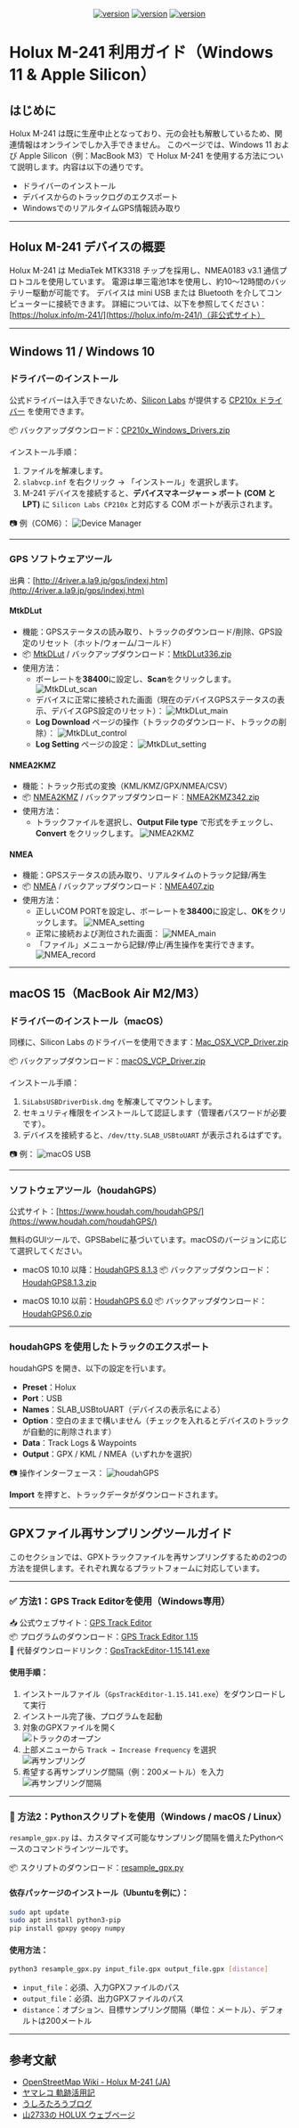 <div align="center"><p><a href="./README.en.md"><img src="https://img.shields.io/badge/EN-white" alt="version"></a> <a href="./README.md"><img src="https://img.shields.io/badge/繁中-white" alt="version"></a> <a href="./README.ja.md"><img src="https://img.shields.io/badge/日本語-white" alt="version"></a> </p></div>
<!--多國語言tab寫法-->
<!--https://github.com/OpenAiTx/OpenAiTx/blob/main/README.md-->

# Holux M-241 利用ガイド（Windows 11 & Apple Silicon）

## はじめに

Holux M-241 は既に生産中止となっており、元の会社も解散しているため、関連情報はオンラインでしか入手できません。
このページでは、Windows 11 および Apple Silicon（例：MacBook M3）で Holux M-241 を使用する方法について説明します。内容は以下の通りです。

- ドライバーのインストール
- デバイスからのトラックログのエクスポート
- WindowsでのリアルタイムGPS情報読み取り

---

## Holux M-241 デバイスの概要

Holux M-241 は MediaTek MTK3318 チップを採用し、NMEA0183 v3.1 通信プロトコルを使用しています。
電源は単三電池1本を使用し、約10～12時間のバッテリー駆動が可能です。
デバイスは mini USB または Bluetooth を介してコンピューターに接続できます。
詳細については、以下を参照してください：[https://holux.info/m-241/](https://holux.info/m-241/)（非公式サイト）

---

## Windows 11 / Windows 10

### ドライバーのインストール

公式ドライバーは入手できないため、[Silicon Labs](https://www.silabs.com/developer-tools/usb-to-uart-bridge-vcp-drivers?tab=downloads) が提供する [CP210x ドライバー](https://www.silabs.com/documents/public/software/CP210x_Windows_Drivers.zip) を使用できます。

📦 バックアップダウンロード：[CP210x_Windows_Drivers.zip](./CP210x_Windows_Drivers.zip)

インストール手順：

1. ファイルを解凍します。
2. `slabvcp.inf` を右クリック → 「インストール」を選択します。
3. M-241 デバイスを接続すると、**デバイスマネージャー > ポート (COM と LPT)** に `Silicon Labs CP210x` と対応する COM ポートが表示されます。

📷 例（COM6）：
![Device Manager](./picture/device_manager.PNG)

---

### GPS ソフトウェアツール

出典：[http://4river.a.la9.jp/gps/indexj.htm](http://4river.a.la9.jp/gps/indexj.htm)

#### MtkDLut

- 機能：GPSステータスの読み取り、トラックのダウンロード/削除、GPS設定のリセット（ホット/ウォーム/コールド）
- 📦 [MtkDLut](http://4river.a.la9.jp/gps/file/MtkDLutj.htm) / バックアップダウンロード：[MtkDLut336.zip](./MtkDLut336.zip)
- 使用方法：
  - ボーレートを**38400**に設定し、**Scan**をクリックします。
    ![MtkDLut_scan](./picture/MtkDLut_scan.PNG)
  - デバイスに正常に接続された画面（現在のデバイスGPSステータスの表示、デバイスGPS設定のリセット）：
    ![MtkDLut_main](./picture/MtkDLut_main.PNG)
  - **Log Download** ページの操作（トラックのダウンロード、トラックの削除）：
    ![MtkDLut_control](./picture/MtkDLut_control.PNG)
  - **Log Setting** ページの設定：
    ![MtkDLut_setting](./picture/MtkDLut_setting.PNG)

#### NMEA2KMZ

- 機能：トラック形式の変換（KML/KMZ/GPX/NMEA/CSV）
- 📦 [NMEA2KMZ](http://4river.a.la9.jp/gps/file/nmea2kmzj.htm) / バックアップダウンロード：[NMEA2KMZ342.zip](./NMEA2KMZ342.zip)
- 使用方法：
  - トラックファイルを選択し、**Output File type** で形式をチェックし、**Convert** をクリックします。
    ![NMEA2KMZ](./picture/NMEA2KMZ.PNG)

#### NMEA

- 機能：GPSステータスの読み取り、リアルタイムのトラック記録/再生
- 📦 [NMEA](http://4river.a.la9.jp/gps/file/NmeaMonj.htm) / バックアップダウンロード：[NMEA407.zip](./NMEA407.zip)
- 使用方法：
  - 正しいCOM PORTを設定し、ボーレートを**38400**に設定し、**OK**をクリックします。
    ![NMEA_setting](./picture/NMEA_setting.PNG)
  - 正常に接続および測位された画面：
    ![NMEA_main](./picture/NMEA.PNG)
  - 「ファイル」メニューから記録/停止/再生操作を実行できます。
    ![NMEA_record](./picture/NMEA_record.PNG)

---

## macOS 15（MacBook Air M2/M3）

### ドライバーのインストール（macOS）

同様に、Silicon Labs のドライバーを使用できます：[Mac_OSX_VCP_Driver.zip](https://www.silabs.com/documents/public/software/Mac_OSX_VCP_Driver.zip)

📦 バックアップダウンロード：[macOS_VCP_Driver.zip](./macOS_VCP_Driver.zip)

インストール手順：

1. `SiLabsUSBDriverDisk.dmg` を解凍してマウントします。
2. セキュリティ権限をインストールして認証します（管理者パスワードが必要です）。
3. デバイスを接続すると、`/dev/tty.SLAB_USBtoUART` が表示されるはずです。

📷 例：
![macOS USB](./picture/m241_usb_macos.png)

---

### ソフトウェアツール（houdahGPS）

公式サイト：[https://www.houdah.com/houdahGPS/](https://www.houdah.com/houdahGPS/)

無料のGUIツールで、GPSBabelに基づいています。macOSのバージョンに応じて選択してください。

- macOS 10.10 以降：[HoudahGPS 8.1.3](https://www.houdah.com/houdahGPS/download_assets/HoudahGPS8.1.3.zip)
  📦 バックアップダウンロード：[HoudahGPS8.1.3.zip](./HoudahGPS8.1.3.zip)

- macOS 10.10 以前：[HoudahGPS 6.0](https://www.houdah.com/houdahGPS/download_assets/HoudahGPS6.0.zip)
  📦 バックアップダウンロード：[HoudahGPS6.0.zip](./HoudahGPS6.0.zip)

---

### houdahGPS を使用したトラックのエクスポート

houdahGPS を開き、以下の設定を行います。

- **Preset**：Holux
- **Port**：USB
- **Names**：SLAB_USBtoUART（デバイスの表示名による）
- **Option**：空白のままで構いません（チェックを入れるとデバイスのトラックが自動的に削除されます）
- **Data**：Track Logs & Waypoints
- **Output**：GPX / KML / NMEA（いずれかを選択）

📷 操作インターフェース：
![houdahGPS](./picture/houdahGPS_macos.png)

**Import** を押すと、トラックデータがダウンロードされます。

---

## GPXファイル再サンプリングツールガイド

このセクションでは、GPXトラックファイルを再サンプリングするための2つの方法を提供します。それぞれ異なるプラットフォームに対応しています。

---

### ✅ 方法1：GPS Track Editorを使用（Windows専用）

📥 公式ウェブサイト：[GPS Track Editor](http://www.gpstrackeditor.com/)  
📦 プログラムのダウンロード：[GPS Track Editor 1.15](http://www.gpstrackeditor.com/transfer/GpsTrackEditor-1.15.141.exe)  
📁 代替ダウンロードリンク：[GpsTrackEditor-1.15.141.exe](./GpsTrackEditor-1.15.141.exe)

#### 使用手順：

1. インストールファイル（`GpsTrackEditor-1.15.141.exe`）をダウンロードして実行  
2. インストール完了後、プログラムを起動  
3. 対象のGPXファイルを開く  
   ![トラックのオープン](./picture/open_track.PNG)  
4. 上部メニューから `Track → Increase Frequency` を選択  
   ![再サンプリング](./picture/resampling.PNG)  
5. 希望する再サンプリング間隔（例：200メートル）を入力  
   ![再サンプリング間隔](./picture/resampling_dist.PNG)  

---

### 🐍 方法2：Pythonスクリプトを使用（Windows / macOS / Linux）

`resample_gpx.py` は、カスタマイズ可能なサンプリング間隔を備えたPythonベースのコマンドラインツールです。

📦 スクリプトのダウンロード：[resample_gpx.py](./resample_gpx.py)

#### 依存パッケージのインストール（Ubuntuを例に）：

```bash
sudo apt update
sudo apt install python3-pip
pip install gpxpy geopy numpy
```

#### 使用方法：

```bash
python3 resample_gpx.py input_file.gpx output_file.gpx [distance]
```

- `input_file`：必須、入力GPXファイルのパス  
- `output_file`：必須、出力GPXファイルのパス  
- `distance`：オプション、目標サンプリング間隔（単位：メートル）、デフォルトは200メートル

---

## 参考文献

- [OpenStreetMap Wiki - Holux M-241 (JA)](https://wiki.openstreetmap.org/wiki/JA:Holux_M-241)
- [ヤマレコ 軌跡活用記](https://www.yamareco.com/modules/yamanote/detail.php?nid=2428)
- [うしろたろうブログ](https://ushirotaro.hatenablog.com/entry/2021/05/23/223821)
- [山2733の HOLUX ウェブページ](https://www.katch.ne.jp/~yama2733/Holuxm/HOLUXM.htm)